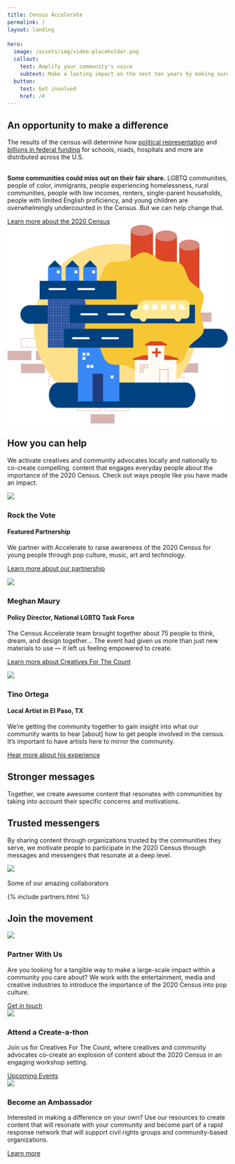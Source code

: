 ```yaml
---
title: Census Accelerate
permalink: /
layout: landing

hero:
  image: /assets/img/video-placeholder.png
  callout:
    text: Amplify your community's voice
    subtext: Make a lasting impact on the next ten years by making sure everyone counts in the 2020 Census.
  button:
    text: Get involved
    href: /#
---
```


<head><script type="text/javascript"> setTimeout(function(){var a=document.createElement("script"); var b=document.getElementsByTagName("script")[0]; a.src=document.location.protocol+"//script.crazyegg.com/pages/scripts/0041/5508.js?"+Math.floor(new Date().getTime()/3600000); a.async=true;a.type="text/javascript";b.parentNode.insertBefore(a,b)}, 1); </script>
</head>

<div id="opportunity-top"></div>
<section id="opportunity" class="usa-section usa-content">
  <div class="usa-grid">
    <div class="usa-width-one-twelfth"></div>
    <div class="usa-width-five-twelfths">
      <h1>An opportunity to make a difference</h1>
      <p class="text-large">The results of the census will determine how <a href="#">political representation</a> and <a href="#">billions in federal funding</a> for schools, roads, hospitals and more are distributed across the U.S.<br><br></p>
      <p class="text-large bottom-space"><strong>Some communities could miss out on their fair share.</strong> LGBTQ communities, people of color, immigrants, people experiencing homelessness, rural communities, people with low incomes, renters, single-parent households, people with limited English proficiency, and young children are overwhelmingly undercounted in the Census. But we can help change that.</p>
      <a class="usa-button usa-button-big usa-button-primary" href="{{site.baseurl}}/">
        Learn more about the 2020 Census
      </a>
    </div>
    <div class="usa-width-one-half">
      <img src="assets/img/illo-placeholder.svg" alt="Illustration of a community: school bus, industry, houses" />
    </div>
  </div>
</section>
<div id="opportunity-bottom"></div>

<section id="help" class="usa-section usa-content">
  <div class="usa-grid">
    <div class="usa-width-one-whole">
      <h1>How you can help</h1>
      <p class="text-large">We activate creatives and community advocates locally and nationally to co-create compelling. content that engages everyday people about the importance of the 2020 Census. Check out ways people like you have made an impact.</p>
    </div>
  </div>

  <div class="usa-grid">
    <div class="usa-width-one-third">
      <img src="{{site.baseurl}}/assets/img/persona-01.png" />
      <h3>Rock the Vote</h3>
      <h4>Featured Partnership</h4>
      <p>We partner with Accelerate to raise awareness of the 2020 Census for young people through pop culture, music, art and technology.</p>
      <p><a href="{{site.baseurl}}/showcase/">Learn more about our partnership </a></p>
    </div>
    <div class="usa-width-one-third">
      <img src="{{site.baseurl}}/assets/img/persona-02.png" />
      <h3>Meghan Maury</h3>
      <h4>Policy Director, National LGBTQ Task Force</h4>
      <p>The Census Accelerate team brought together about 75 people to think, dream, and design together… The event had given us more than just new materials to use — it left us feeling empowered to create.</p>
      <p><a href="{{site.baseurl}}/attend-a-create-a-thon/">Learn more about Creatives For The Count</a></p>
    </div>
    <div class="usa-width-one-third">
      <img src="{{site.baseurl}}/assets/img/persona-03.png" />
      <h3>Tino Ortega</h3>
      <h4>Local Artist in El Paso, TX</h4>
      <p>We’re getting the community together to gain insight into what our community wants to hear [about] how to get people involved in the census. It’s important to have artists here to mirror the community. </p>
      <p><a href="https://www.youtube.com/watch?v=3SNMCec7cWs" target="_blank">Hear more about his experience</a></p>
    </div>
  </div>
</section>

<section id="impact" class="usa-section usa-content">
  <div class="usa-grid">
    <div class="usa-width-one-half">
      <h1 class="spacing-top">Stronger messages</h1>
      <p>Together, we create awesome content that resonates with communities by taking into account their specific concerns and motivations.</p>
      <h1>Trusted messengers</h1>
      <p>By sharing content through organizations trusted by the communities they serve, we motivate people to participate in the 2020 Census through messages and messengers that resonate at a deep level.</p>
    </div>
    <div class="usa-width-one-half">
      <img src="{{site.baseurl}}/assets/img/instagram-placeholder.png" />
    </div>
  </div>
</section>

<section id="partners" class="usa-section usa-content">
  <div class="usa-grid">
    <div class="usa-width-one-whole">
      <p>Some of our amazing collaborators</p>
      {% include partners.html %}
    </div>
  </div>
</section>
<div id="partners-bottom"></div>

<section id="join" class="usa-section usa-content">
  <div class="usa-grid">
    <div class="usa-width-one-whole">
      <h1>Join the movement</h1>
    </div>
  </div>
  <div class="usa-grid">
      <div id="card-01" class="usa-width-one-third card-wrapper">
        <div class="card-bg yellow"></div>
        <div class="card">
          <img src="{{site.baseurl}}/assets/img/partner-with-us.svg" />
          <h3>Partner With Us</h3>
          <p>Are you looking for a tangible way to make a large-scale impact within a community you care about? We work with the entertainment, media and creative industries to introduce the importance of the 2020 Census into pop culture.</p>
        </div>
        <div class="button-wrapper">
          <div class="button-bg yellow"></div>
          <a class="usa-button usa-button-big usa-button-primary" href="{{site.baseurl}}/">Get in touch</a>
        </div>
      </div>
      <div id="card-02" class="usa-width-one-third card-wrapper">
        <div class="card-bg red"></div>
        <div class="card">
          <img src="{{site.baseurl}}/assets/img/create-a-thon.svg" />
          <h3>Attend a Create-a-thon</h3>
          <p>Join us for Creatives For The Count, where creatives and community advocates co-create an explosion of content about the 2020 Census in an engaging workshop setting.  </p>
        </div>
        <div class="button-wrapper">
          <div class="button-bg red"></div>
        <a class="usa-button usa-button-big usa-button-primary" href="{{site.baseurl}}/">Upcoming Events</a>
        </div>
      </div>
      <div id="card-03" class="usa-width-one-third card-wrapper">
        <div class="card-bg blue"></div>
        <div class="card">
          <img src="{{site.baseurl}}/assets/img/ambassador.svg" />
          <h3>Become an Ambassador</h3>
          <p>Interested in making a difference on your own? Use our resources to create content that will resonate with your community and become part of a rapid response network that will support civil rights groups and community-based organizations.</p>
        </div>
        <div class="button-wrapper">
          <div class="button-bg blue"></div>
        <a class="usa-button usa-button-big usa-button-primary" href="{{site.baseurl}}/">Learn more</a>
        </div>
      </div>
  </div>
</section>
<!--
<section class="usa-section usa-section-alt-bg usa-content section-goodfit background-light-neutral">
<div class="usa-grid" markdown="1">
<span class="section-header">
**Who We Are**
</span><br>
<div class="usa-width-one-whole usa-grid-center usa-content">
<p class="text-large"><strong>
Census Open Innovation Labs (COIL) is a nimble, startup-like team within the U.S. Census Bureau with a portfolio of projects that are setting a standard for open innovation across government.
</strong></p>
<br>
<p class="text-medium">
COIL leverages the networks, talents, and expertise of companies, organizations, and individuals outside our own walls to deliver on two key objectives:<br>
<ul>
<li class="text-medium">increasing American prosperity by disseminating federal open data, and</li>
<li class="text-medium">increasing response rates for the 2020 Census, particularly among communities considered "hard to count" - those historically yielding low response rates.</li>
</ul>
</p>
<p class="text-medium">
COIL's open innovation strategies include ideation workshops, user-centered design, user experience research, technology development sprints, prize competitions, crowdsourcing, and creative partnerships. These initiatives solve major national problems by engaging a diverse ecosystem of stakeholders from the tech, media, and entertainment industries; federal, state and local government; nonprofit organizations, advocates, local communities, and more.</p>
</div>
</div>
</section>

<section class="usa-section usa-content section-about background-blue">
<div class="usa-grid" markdown="1">
<span class="section-header">
**Upcoming Events**
</span><br>
{% include three-accelerate-events.html %}
<a class="usa-button usa-button-yellow button-arrow" href="{{ site.baseurl }}/accelerate/createathons/">
See more
</a>
</div>
</section>

<section class="usa-section usa-content section-about background-secondary">
<div class="usa-grid" markdown="1">
<span class="section-header">
**The Opportunity Project**
</span><br>
</div>
</section>


<section class="usa-section usa-content section-about background-primary-alt">
<div class="usa-grid" markdown="1">
<span class="section-header">
**Accelerate**
</span><br>
</div>
</section>


<section class="usa-section usa-content section-about background-light-neutral">
<div class="usa-grid" markdown="1">
<span class="section-header">
**In the Media**
</span><br>
</div>
</section>


<section class="usa-section usa-content section-about background-tertiary">
<div class="usa-grid" markdown="1">
<span class="section-header">
**What We Do**
</span><br>
<div class="usa-width-one-half" markdown="1">
<h2 class="text-large">The Opportunity Project</h2>
The Opportunity Project (TOP) is a technology accelerator program that brings together the tech industry, government, and communities, to generate digital products that benefit the public and drive the economy by using federal open data.
<br>
<a class="usa-button usa-button-primary button-arrow" href="{{ site.baseurl }}/showcase/">
Learn about our impact
</a>

</div>
<div class="usa-width-one-half" markdown="1">
<h2 class="text-large">Census Accelerate</h2>
We match creatives with community-based Census outreach efforts to generate innovative content that addresses challenges for the 2020 Census specific to hard-to-count communities.
<br>
<a class="usa-button usa-button-white button-arrow" href="{{ site.baseurl }}/apply/">
Learn more about our progam
</a>

</div></div>
</section>
-->
